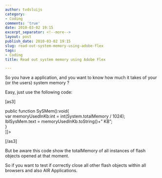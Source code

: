 ```yaml
---
author: tvdsluijs
category:
- Coding
comments: 'true'
date: 2010-03-02 19:15
excerpt_separator: <!--more-->
layout: post
publish_date: 2010-03-02 19:15
slug: read-out-system-memory-using-adobe-flex
tags:
- Coding
title: Read out system memory using Adobe Flex

---
```

So you have a application, and you want to know how much it takes of your (or
the users) system memory ?  
  
Easy, just use the following code:  
  
  
  
[as3]  
  
  
  
  
  
public function SySMem():void{  
var memoryUsedInKb:int = int(System.totalMemory / 1024);  
lblSysMem.text = memoryUsedInKb.toString()+” KB”;  
}  
]]>  
  
  
  
[/as3]  
  
But be aware this code show the totalMemory of all instances of flash objects
opened at that moment.  
  
So if you want to test if correctly close all other flash objects within all
browsers and also AIR Applications.

